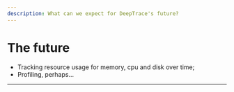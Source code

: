 ```yaml
---
description: What can we expect for DeepTrace's future?
---
```


# The future

* Tracking resource usage for memory, cpu and disk over time;
* Profiling, perhaps...
* * * 
